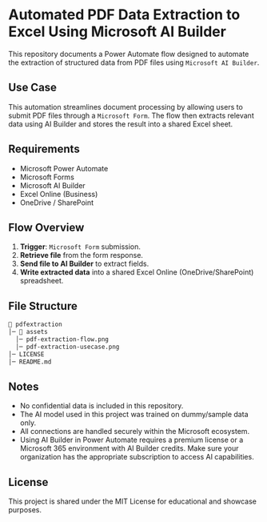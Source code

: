 # Automated PDF Data Extraction to Excel Using Microsoft AI Builder
This repository documents a Power Automate flow designed to automate the extraction of structured data from PDF files using `Microsoft AI Builder`.

## Use Case
This automation streamlines document processing by allowing users to submit PDF files through a `Microsoft Form`. The flow then extracts relevant data using AI Builder and stores the result into a shared Excel sheet.  

## Requirements
- Microsoft Power Automate
- Microsoft Forms
- Microsoft AI Builder
- Excel Online (Business)
- OneDrive / SharePoint

## Flow Overview
1. **Trigger**: `Microsoft Form` submission.
2. **Retrieve file** from the form response.
3. **Send file to AI Builder** to extract fields.
4. **Write extracted data** into a shared Excel Online (OneDrive/SharePoint) spreadsheet.

## File Structure
```sh
📂 pdfextraction
│─ 📂 assets
  │─ pdf-extraction-flow.png
  │─ pdf-extraction-usecase.png
│─ LICENSE 
│─ README.md
```

## Notes
- No confidential data is included in this repository.
- The AI model used in this project was trained on dummy/sample data only.
- All connections are handled securely within the Microsoft ecosystem.
- Using AI Builder in Power Automate requires a premium license or a Microsoft 365 environment with AI Builder credits. Make sure your organization has the appropriate subscription to access AI capabilities.

## License
This project is shared under the MIT License for educational and showcase purposes.
